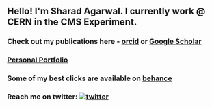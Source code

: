## Hello! I'm Sharad Agarwal. I currently work @ CERN in the CMS Experiment.

### Check out my publications here - [orcid](https://orcid.org/0000-0002-6492-5390) or [Google Scholar](https://scholar.google.com/citations?user=yRVFJp8AAAAJ&hl=en)

### [Personal Portfolio](https://sharad1126.github.io/)

### Some of my best clicks are available on [behance](https://www.behance.net/sharad1126)

### Reach me on twitter: [![twitter](https://img.shields.io/twitter/follow/shad1126?style=social)]((https://shields.io/))
